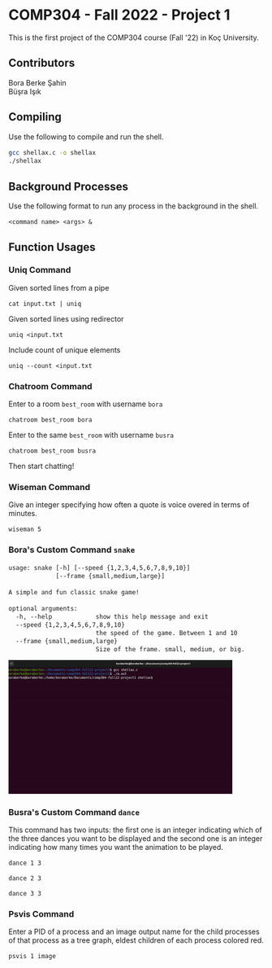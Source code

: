 # COMP304 - Fall 2022 - Project 1

This is the first project of the COMP304 course (Fall '22) in Koç University.

## Contributors
Bora Berke Şahin\
Büşra Işık

## Compiling

Use the following to compile and run the shell.

```bash
gcc shellax.c -o shellax
./shellax
```

## Background Processes

Use the following format to run any process in the background in the shell.

```
<command name> <args> &
```

## Function Usages


### Uniq Command

Given sorted lines from a pipe
```
cat input.txt | uniq 
```

Given sorted lines using redirector
```
uniq <input.txt
```

Include count of unique elements
```
uniq --count <input.txt 
```

### Chatroom Command

Enter to a room `best_room` with username `bora`
```
chatroom best_room bora
```

Enter to the same `best_room` with username `busra`

```
chatroom best_room busra
```

Then start chatting!

### Wiseman Command

Give an integer specifying how often a quote is voice overed in terms of minutes.

```
wiseman 5
```

### Bora's Custom Command `snake`
```
usage: snake [-h] [--speed {1,2,3,4,5,6,7,8,9,10}]
             [--frame {small,medium,large}]

A simple and fun classic snake game!

optional arguments:
  -h, --help            show this help message and exit
  --speed {1,2,3,4,5,6,7,8,9,10}
                        the speed of the game. Between 1 and 10
  --frame {small,medium,large}
                        Size of the frame. small, medium, or big.
```
![](snake_bora.gif)

### Busra's Custom Command `dance`

This command has two inputs: the first one is an integer indicating which of the three dances you want to be displayed and the second one is an integer indicating how many times you want the animation to be played.

```
dance 1 3
```

```
dance 2 3
```

```
dance 3 3
```
### Psvis Command

Enter a PID of a process and an image output name for the child processes of that process as a tree graph, eldest children of each process colored red.

```
psvis 1 image
```
